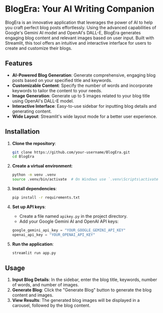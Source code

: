 # **BlogEra: Your AI Writing Companion**

BlogEra is an innovative application that leverages the power of AI to help you craft perfect blog posts effortlessly. Using the advanced capabilities of Google's Gemini AI model and OpenAI's DALL-E, BlogEra generates engaging blog content and relevant images based on user input. Built with Streamlit, this tool offers an intuitive and interactive interface for users to create and customize their blogs.

## Features

- **AI-Powered Blog Generation**: Generate comprehensive, engaging blog posts based on your specified title and keywords.
- **Customizable Content**: Specify the number of words and incorporate keywords to tailor the content to your needs.
- **Image Generation**: Generate up to 5 images related to your blog title using OpenAI's DALL-E model.
- **Interactive Interface**: Easy-to-use sidebar for inputting blog details and generating content.
- **Wide Layout**: Streamlit's wide layout mode for a better user experience.

## Installation

1. **Clone the repository**:
    ```bash
    git clone https://github.com/your-username/BlogEra.git
    cd BlogEra
    ```

2. **Create a virtual environment**:
    ```bash
    python -m venv .venv
    source .venv/bin/activate  # On Windows use `.venv\Scripts\activate`
    ```

3. **Install dependencies**:
    ```bash
    pip install -r requirements.txt
    ```

4. **Set up API keys**:
    - Create a file named `apikey.py` in the project directory.
    - Add your Google Gemini AI and OpenAI API keys:
    ```python
    google_gemini_api_key = "YOUR_GOOGLE_GEMINI_API_KEY"
    openai_api_key = "YOUR_OPENAI_API_KEY"
    ```

5. **Run the application**:
    ```bash
    streamlit run app.py
    ```

## Usage

1. **Input Blog Details**: In the sidebar, enter the blog title, keywords, number of words, and number of images.
2. **Generate Blog**: Click the "Generate Blog" button to generate the blog content and images.
3. **View Results**: The generated blog images will be displayed in a carousel, followed by the blog content.
